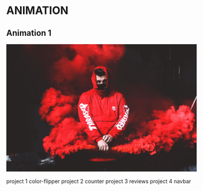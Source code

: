 # ANIMATION
## **Animation 1**
![](animation%201/2.jpg)

project 1 color-flipper
project 2 counter
project 3 reviews
project 4 navbar
